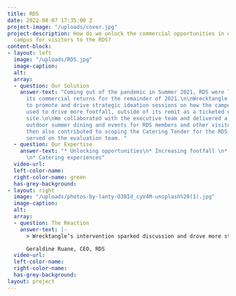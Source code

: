 ```yaml
---
title: RDS
date: 2022-08-07 17:35:00 Z
project-image: "/uploads/cover.jpg"
project-description: How do we unlock the commercial opportunities in our Ballsbridge
  campus for visitors to the RDS?
content-block:
- layout: left
  image: "/uploads/RDS.jpg"
  image-caption: 
  alt: 
  array:
  - question: Our Solution
    answer-text: "Coming out of the pandemic in Summer 2021, RDS were looking to maximise
      its commercial returns for the remainder of 2021.\n\nWrecktangle came on board
      to promote and drive strategic ideation sessions on how the campus could be
      used to drive more footfall, outside of its remit as a ticketed event and conference
      site.\n\nWe collaborated with the executive team and delivered a strategy around
      outdoor summer dining and events for RDS members and other visitors. These ideas
      then also contributed to scoping the Catering Tender for the RDS, where we also
      served on the evaluation team. "
  - question: Our Expertise
    answer-text: "* Unlocking opportunities\n* Increasing footfall \n* Strategic thinking
      \n* Catering experiences"
  video-url: 
  left-color-name: 
  right-color-name: green
  has-grey-background: 
- layout: right
  image: "/uploads/photos-by-lanty-O38Id_cyV4M-unsplash%20(1).jpg"
  image-caption: 
  alt: 
  array:
  - question: The Reaction
    answer-text: |-
      > ​Wrecktangle’s intervention sparked discussion and drove more strategic thinking across our RDS team to use the Campus in different ways, to increase the footfall to the RDS, outside of those attending our rostered events, and to drive more revenue in quieter periods.

      Geraldine Ruane, CEO, RDS
  video-url: 
  left-color-name: 
  right-color-name: 
  has-grey-background: 
layout: project
---
```



